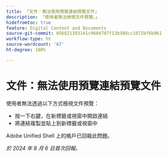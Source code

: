 ```yaml
---
title: 「文件：無法使用預覽連結預覽文件」
description: 「使用者無法檢視文件預覽。」
hidefromtoc: true
feature: Digital Content and Documents
source-git-commit: 056821393141c9604707f13b388cc1872bf6b961
workflow-type: ht
source-wordcount: '67'
ht-degree: 100%

---
```



# 文件：無法使用預覽連結預覽文件

使用者無法透過以下方式檢視文件預覽：

* 按一下右鍵，在新標籤或視窗中開啟連結
* 將連結複製並貼上到新標籤或視窗中

Adobe Unified Shell 上的帳戶已回報此問題。

_於 2024 年 8 月 6 日首次回報。_
